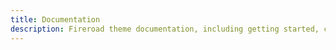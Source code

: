 ```yaml
---
title: Documentation
description: Fireroad theme documentation, including getting started, customization guides, and FAQ.
---
```

